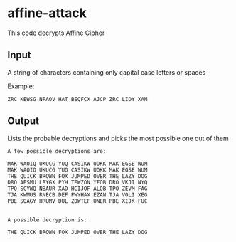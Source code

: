 # affine-attack

This code decrypts Affine Cipher

## Input

A string of characters containing only capital case letters or spaces

Example:

    ZRC KEWSG NPAOV HAT BEQFCX AJCP ZRC LIDY XAM

## Output

Lists the probable decryptions and picks the most possible one out of them

    A few possible decryptions are:
    
    MAK WAOIQ UKUCG YUQ CASIKW UOKK MAK EGSE WUM
    MAK WAOIQ UKUCG YUQ CASIKW UOKK MAK EGSE WUM
    THE QUICK BROWN FOX JUMPED OVER THE LAZY DOG
    DRO AESMU LBYGX PYH TEWZON YFOB DRO VKJI NYQ
    TPO SCYWQ NBAUR XAD HCIJOF ALOB TPO ZEVM FAG
    TJA KWMUS RNECB DEF PWYHAX EZAN TJA VOLI XEG
    PBE SOAGY HRUMV DUL ZOWTEF UNER PBE XIJK FUC
    
    
    A possible decryption is:
    
    THE QUICK BROWN FOX JUMPED OVER THE LAZY DOG
